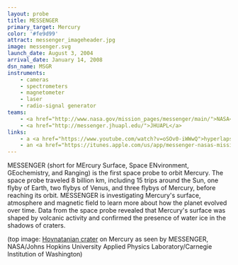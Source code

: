 ```yaml
---
layout: probe
title: MESSENGER
primary_target: Mercury
color: '#fe9d99'
attract: messenger_imageheader.jpg
image: messenger.svg
launch_date: August 3, 2004
arrival_date: January 14, 2008
dsn_name: MSGR
instruments:
    - cameras
    - spectrometers
    - magnetometer
    - laser
    - radio-signal generator
teams:
    - <a href="http://www.nasa.gov/mission_pages/messenger/main/">NASA</a>
    - <a href="http://messenger.jhuapl.edu/">JHUAPL</a>
links:
    - a <a href="https://www.youtube.com/watch?v=oSOv0-iWWwQ">hyperlapse</a> of Mercury's surface shot by MESSENGER
    - an <a href="https://itunes.apple.com/us/app/messenger-nasas-mission-to/id510144229">iPhone/iPad app</a> detailing MESSENGER's mission and updates
---
```

MESSENGER (short for MErcury Surface, Space ENvironment, GEochemistry, and Ranging) is the first space probe to orbit Mercury. The space probe traveled 8 billion km, including 15 trips around the Sun, one flyby of Earth, two flybys of Venus, and three flybys of Mercury, before reaching its orbit. MESSENGER is investigating Mercury's surface, atmosphere and magnetic field to learn more about how the planet evolved over time. Data from the space probe revealed that Mercury's surface was shaped by volcanic activity and confirmed the presence of water ice in the shadows of craters.

<div class="caption">(top image: <a href="http://www.nasa.gov/content/elliptical-crater-on-mercury/">Hovnatanian crater</a> on Mercury as seen by MESSENGER, NASA/Johns Hopkins University Applied Physics Laboratory/Carnegie Institution of Washington)</div>